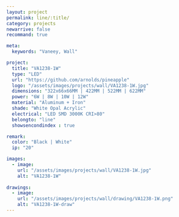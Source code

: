 ```yaml
---
layout: project
permalink: line/:title/
category: projects
newarrive: false
recommand: true

meta:
  keywords: "Vaneey, Wall"

project:
  title: "VA1238-1W"
  type: "LED"
  url: "https://github.com/arnolds/pineapple"
  logo: "/assets/images/projects/wall/VA1238-1W.jpg"
  dimensions: "322x66x66MM | 422MM | 522MM | 622MM"
  power: "6W | 8W | 10W | 12W"
  material: "Aluminum + Iron"
  shade: "White Opal Acrylic"
  electrical: "LED SMD 3000K CRI>80"
  belongto: "line"
  showsencondindex : true

remark:
  color: "Black | White"
  ip: "20"

images:
  - image:
    url: "/assets/images/projects/wall/VA1238-1W.jpg"
    alt: "VA1238-1W"
    
drawings:
  - image:
    url: "/assets/images/projects/wall/drawing/VA1238-1W.png"
    alt: "VA1238-1W-draw"
---
```

